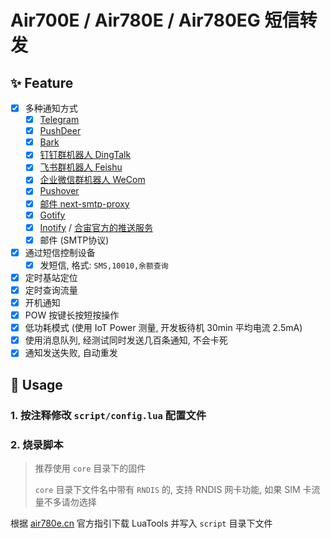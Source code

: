 # Air700E / Air780E / Air780EG 短信转发

## :sparkles: Feature

- [x] 多种通知方式
    - [x] [Telegram](https://github.com/0wQ/telegram-notify)
    - [x] [PushDeer](https://www.pushdeer.com/)
    - [x] [Bark](https://github.com/Finb/Bark)
    - [x] [钉钉群机器人 DingTalk](https://open.dingtalk.com/document/robots/custom-robot-access)
    - [x] [飞书群机器人 Feishu](https://open.feishu.cn/document/ukTMukTMukTM/ucTM5YjL3ETO24yNxkjN)
    - [x] [企业微信群机器人 WeCom](https://developer.work.weixin.qq.com/document/path/91770)
    - [x] [Pushover](https://pushover.net/api)
    - [x] [邮件 next-smtp-proxy](https://github.com/0wQ/next-smtp-proxy)
    - [x] [Gotify](https://gotify.net)
    - [x] [Inotify](https://github.com/xpnas/Inotify) / [合宙官方的推送服务](https://push.luatos.org)
    - [x] 邮件 (SMTP协议)
- [x] 通过短信控制设备
    - [x] 发短信, 格式: `SMS,10010,余额查询`
- [x] 定时基站定位
- [x] 定时查询流量
- [x] 开机通知
- [x] POW 按键长按短按操作
- [x] 低功耗模式 (使用 IoT Power 测量, 开发板待机 30min 平均电流 2.5mA)
- [x] 使用消息队列, 经测试同时发送几百条通知, 不会卡死
- [x] 通知发送失败, 自动重发

## :hammer: Usage

### 1. 按注释修改 `script/config.lua` 配置文件

### 2. 烧录脚本

> 推荐使用 `core` 目录下的固件
>
> `core` 目录下文件名中带有 `RNDIS` 的, 支持 RNDIS 网卡功能, 如果 SIM 卡流量不多请勿选择

根据 [air780e.cn](http://air780e.cn) 官方指引下载 LuaTools 并写入 `script` 目录下文件
